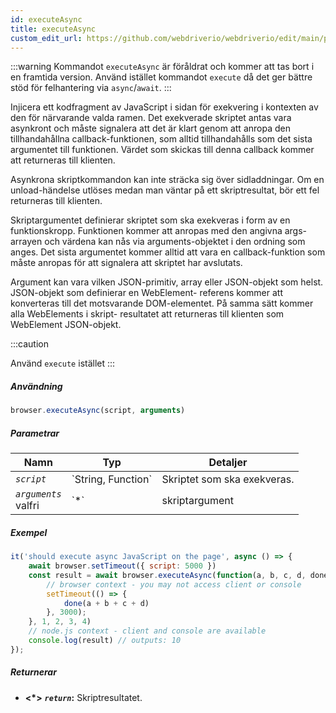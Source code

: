 ```yaml
---
id: executeAsync
title: executeAsync
custom_edit_url: https://github.com/webdriverio/webdriverio/edit/main/packages/webdriverio/src/commands/browser/executeAsync.ts
---
```


:::warning
Kommandot `executeAsync` är föråldrat och kommer att tas bort i en framtida version.
Använd istället kommandot `execute` då det ger bättre stöd för 
felhantering via `async`/`await`.
:::

Injicera ett kodfragment av JavaScript i sidan för exekvering i kontexten av den för närvarande valda
ramen. Det exekverade skriptet antas vara asynkront och måste signalera att det är klart genom att anropa
den tillhandahållna callback-funktionen, som alltid tillhandahålls som det sista argumentet till funktionen. Värdet
som skickas till denna callback kommer att returneras till klienten.

Asynkrona skriptkommandon kan inte sträcka sig över sidladdningar. Om en unload-händelse utlöses medan man väntar
på ett skriptresultat, bör ett fel returneras till klienten.

Skriptargumentet definierar skriptet som ska exekveras i form av en funktionskropp. Funktionen kommer
att anropas med den angivna args-arrayen och värdena kan nås via arguments-objektet
i den ordning som anges. Det sista argumentet kommer alltid att vara en callback-funktion som måste anropas
för att signalera att skriptet har avslutats.

Argument kan vara vilken JSON-primitiv, array eller JSON-objekt som helst. JSON-objekt som definierar en WebElement-
referens kommer att konverteras till det motsvarande DOM-elementet. På samma sätt kommer alla WebElements i skript-
resultatet att returneras till klienten som WebElement JSON-objekt.

:::caution

Använd `execute` istället
:::

##### Användning

```js
browser.executeAsync(script, arguments)
```

##### Parametrar

<table>
  <thead>
    <tr>
      <th>Namn</th><th>Typ</th><th>Detaljer</th>
    </tr>
  </thead>
  <tbody>
    <tr>
      <td><code><var>script</var></code></td>
      <td>`String, Function`</td>
      <td>Skriptet som ska exekveras.</td>
    </tr>
    <tr>
      <td><code><var>arguments</var></code><br /><span className="label labelWarning">valfri</span></td>
      <td>`*`</td>
      <td>skriptargument</td>
    </tr>
  </tbody>
</table>

##### Exempel

```js title="executeAsync.js"
it('should execute async JavaScript on the page', async () => {
    await browser.setTimeout({ script: 5000 })
    const result = await browser.executeAsync(function(a, b, c, d, done) {
        // browser context - you may not access client or console
        setTimeout(() => {
            done(a + b + c + d)
        }, 3000);
    }, 1, 2, 3, 4)
    // node.js context - client and console are available
    console.log(result) // outputs: 10
});
```

##### Returnerar

- **&lt;*&gt;**
            **<code><var>return</var></code>:**              Skriptresultatet.
